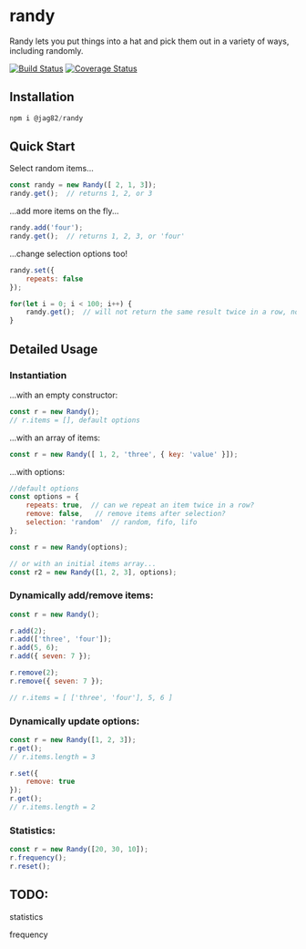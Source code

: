 # randy

Randy lets you put things into a hat and pick them out in a variety of ways, including randomly.

[![Build Status](https://travis-ci.org/jag82/randy.svg?branch=master)](https://travis-ci.org/jag82/randy)
[![Coverage Status](https://coveralls.io/repos/github/jag82/randy/badge.svg?branch=master)](https://coveralls.io/github/jag82/randy?branch=master)


## Installation
```js
npm i @jag82/randy
```

## Quick Start

Select random items...
```js
const randy = new Randy([ 2, 1, 3]);
randy.get();  // returns 1, 2, or 3
```

...add more items on the fly...
```js
randy.add('four');
randy.get();  // returns 1, 2, 3, or 'four'
```

...change selection options too!
```js
randy.set({
    repeats: false
});

for(let i = 0; i < 100; i++) {
    randy.get();  // will not return the same result twice in a row, no matter how many times we call it!
}
```

## Detailed Usage


### Instantiation

...with an empty constructor:
```js
const r = new Randy();
// r.items = [], default options
```

...with an array of items:
```js
const r = new Randy([ 1, 2, 'three', { key: 'value' }]);
```

...with options:
```js
//default options
const options = {
    repeats: true,  // can we repeat an item twice in a row?
    remove: false,   // remove items after selection?
    selection: 'random'  // random, fifo, lifo
};

const r = new Randy(options);

// or with an initial items array...
const r2 = new Randy([1, 2, 3], options);
```

### Dynamically add/remove items:
```js
const r = new Randy();

r.add(2);
r.add(['three', 'four']);
r.add(5, 6);
r.add({ seven: 7 });

r.remove(2);
r.remove({ seven: 7 });

// r.items = [ ['three', 'four'], 5, 6 ]
```

### Dynamically update options:
```js
const r = new Randy([1, 2, 3]);
r.get();
// r.items.length = 3

r.set({ 
    remove: true
});
r.get();
// r.items.length = 2
```

### Statistics:
```js
const r = new Randy([20, 30, 10]);
r.frequency();
r.reset();
```

## TODO:
statistics

frequency
